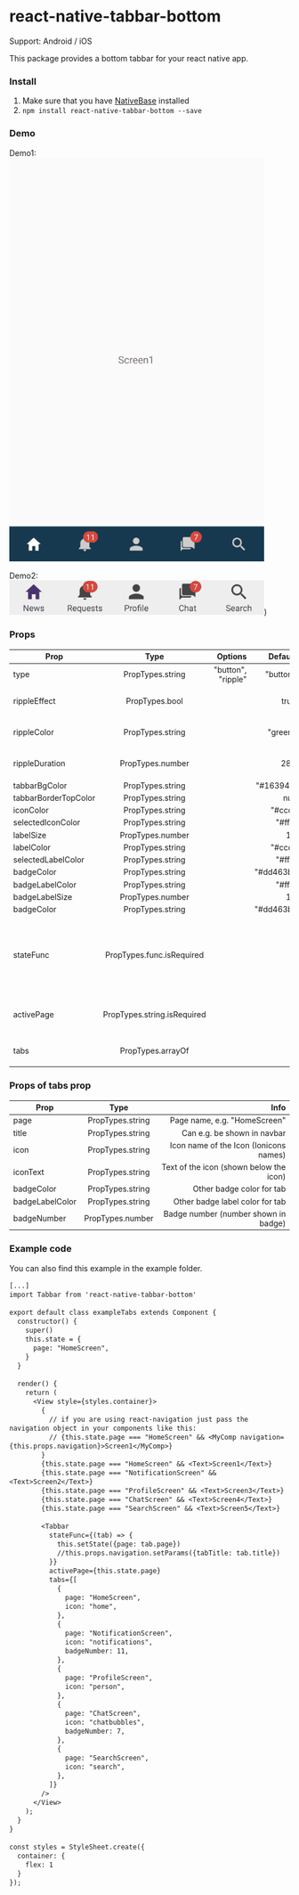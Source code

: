 # react-native-tabbar-bottom
Support: Android / iOS

This package provides a bottom tabbar for your react native app. 

### Install
1) Make sure that you have [NativeBase](https://github.com/GeekyAnts/NativeBase) installed
2) `npm install react-native-tabbar-bottom --save`

### Demo

Demo1:  
![Demo1](https://raw.githubusercontent.com/Maxeh/markdown/48e95b3050d1a54a8d9678866a98de6cfd077b9a/react-native-tabbar-bottom/demo1.gif)

Demo2:  
![Demo2](https://raw.githubusercontent.com/Maxeh/markdown/48e95b3050d1a54a8d9678866a98de6cfd077b9a/react-native-tabbar-bottom/demo3.gif))

### Props
| Prop        | Type           | Options | Default  | Info
| ------------- |:-------------:| -----:| -----:| -----:|
| type      | PropTypes.string | "button", "ripple" | "button"
| rippleEffect     | PropTypes.bool      |     | true | only for type === "ripple"
| rippleColor | PropTypes.string |  | "green" | only for type === "ripple"
| rippleDuration | PropTypes.number |   | 280 | only for type === "ripple"
| tabbarBgColor | PropTypes.string |   | "#16394f" | 
| tabbarBorderTopColor | PropTypes.string |   | null | 
| iconColor | PropTypes.string |   | "#ccc" | 
| selectedIconColor | PropTypes.string |   | "#fff" | 
| labelSize | PropTypes.number |   | 12 | 
| labelColor | PropTypes.string |   | "#ccc" | 
| selectedLabelColor | PropTypes.string | | "#fff" |
| badgeColor | PropTypes.string |   | "#dd463b" | 
| badgeLabelColor | PropTypes.string |   | "#fff" | 
| badgeLabelSize | PropTypes.number |   | 11 | 
| badgeColor | PropTypes.string |   | "#dd463b" | 
| stateFunc | PropTypes.func.isRequired |   |  | Required. Pass in function to update state. Format: (tab) => {..}
| activePage | PropTypes.string.isRequired |   |  | Required. Pass in active page.
| tabs | PropTypes.arrayOf |   |  | Required. Pass in tab data

### Props of tabs prop

| Prop        | Type            | Info
| ------------- |:-------------:|  -----:|
| page      | PropTypes.string |  Page name, e.g. "HomeScreen"
| title     | PropTypes.string  |  Can e.g. be shown in navbar
| icon | PropTypes.string | Icon name of the Icon (Ionicons names)
| iconText | PropTypes.string | Text of the icon (shown below the icon)
| badgeColor | PropTypes.string | Other badge color for tab
| badgeLabelColor | PropTypes.string | Other badge label color for tab
| badgeNumber | PropTypes.number | Badge number (number shown in badge)

### Example code

You can also find this example in the example folder.

```
[...]
import Tabbar from 'react-native-tabbar-bottom'

export default class exampleTabs extends Component {
  constructor() {
    super()
    this.state = {
      page: "HomeScreen",
    }
  }

  render() {
    return (
      <View style={styles.container}>
        {
          // if you are using react-navigation just pass the navigation object in your components like this:
          // {this.state.page === "HomeScreen" && <MyComp navigation={this.props.navigation}>Screen1</MyComp>}
        }
        {this.state.page === "HomeScreen" && <Text>Screen1</Text>}
        {this.state.page === "NotificationScreen" && <Text>Screen2</Text>}
        {this.state.page === "ProfileScreen" && <Text>Screen3</Text>}
        {this.state.page === "ChatScreen" && <Text>Screen4</Text>}
        {this.state.page === "SearchScreen" && <Text>Screen5</Text>}

        <Tabbar
          stateFunc={(tab) => {
            this.setState({page: tab.page})
            //this.props.navigation.setParams({tabTitle: tab.title})
          }}
          activePage={this.state.page}
          tabs={[
            {
              page: "HomeScreen",
              icon: "home",
            },
            {
              page: "NotificationScreen",
              icon: "notifications",
              badgeNumber: 11,
            },
            {
              page: "ProfileScreen",
              icon: "person",
            },
            {
              page: "ChatScreen",
              icon: "chatbubbles",
              badgeNumber: 7,
            },
            {
              page: "SearchScreen",
              icon: "search",
            },
          ]}
        />
      </View>
    );
  }
}

const styles = StyleSheet.create({
  container: {
    flex: 1
  }
});
```

